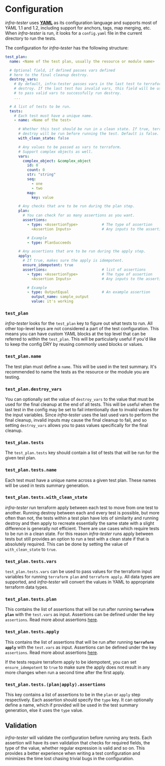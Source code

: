 # Configuration

*infra-tester* uses [**YAML**](https://yaml.org/) as its configuration language and supports most of YAML 1.1 and 1.2, including support for anchors, tags, map merging, etc. When *infra-tester* is run, it looks for a `config.yaml` file in the current directory to run the tests.

The configuration for *infra-tester* has the following structure:

```yaml
test_plan:
  name: <Name of the test plan, usually the resource or module name>

  # Optional field, if defined passes vars defined
  # here to the final cleanup destroy.
  destroy_vars: 
    # By default, infra-tester passes vars in the last test to terraform 
    # destroy. If the last test has invalid vars, this field will be useful
    # to pass valid vars to successfully run destroy.
    ...

  # A list of tests to be run.
  tests:
    # Each test must have a unique name.
    - name: <Name of the test>

      # Whether this test should be run in a clean state. If true, terraform
      # destroy will be run before running the test. Default is false.
      with_clean_state: false

      # Any values to be passed as vars to terraform.
      # Support complex objects as well.
      vars:
        complex_object: &complex_object
          id: 0
          count: 0
          str: "string"
          seq:
            - one
            - two
          map:
            key: value

      # Any checks that are to be run during the plan step.
      plan:
        # You can check for as many assertions as you want.
        assertions:
          - type: <AssertionType>           # The type of assertion
            <Assertion Inputs>              # Any inputs to the assertions

          # Example
          - type: PlanSucceeds

      # Any assertions that are to be run during the apply step.
      apply:
        # If true, makes sure the apply is idempotent.
        ensure_idempotent: true
        assertions:                         # list of assertions
          - type: <AssertionType>           # The type of assertion
            <Assertion Inputs>              # Any inputs to the assertions

          # Example
          - type: OutputEqual               # An example assertion
            output_name: sample_output
            value: it's working
```

### **`test_plan`**

*infra-tester* looks for the `test_plan` key to figure out what tests to run.
All other top-level keys are not considered a part of the test configuration.
This means you can have custom YAML blocks at the top level that can be referred to within the `test_plan`.
This will be particularly useful if you'd like to keep the config DRY by reusing commonly used blocks or values.

### **`test_plan.name`**
The test plan must define a `name`. This will be used in the test summary.
It's recommended to name the tests as the resource or the module you are testing.

### **`test_plan.destroy_vars`**
You can optionally set the value of `destroy_vars` to the value that must be used for the final cleanup at the end
of all tests. This will be useful when the last test in the config may be set to fail intentionally due to invalid
values for the input variables. Since *infra-tester* uses the last used vars to perform the final cleanup, invalid
inputs may cause the final cleanup to fail, and so setting `destroy_vars` allows you to pass values specifically
for the final cleanup.

### **`test_plan.tests`**

The `test_plan.tests` key should contain a list of tests that will be run for the given test plan.

### **`test_plan.tests.name`**

Each test must have a unique name across a given test plan. These names will be used in tests summary generation.

### **`test_plan.tests.with_clean_state`**

*infra-tester* run terraform apply between each test to move from one test to another. Running destroy between each and
every test is possible, but more often than not, the tests within a test plan have lots of similarity and running destroy
and then apply to recreate essentially the same state with a slight difference is generally not efficient. There are use
cases which require tests to be run in a clean state. For this reason *infra-tester* runs apply between tests but still
provides an option to run a test with a clean state if that is absolutely required. This can be done by setting the value
of `with_clean_state` to `true`.

### **`test_plan.tests.vars`**

`test_plan.tests.vars` can be used to pass values for the terraform input variables for running `terraform plan` and `terraform apply`.
All data types are supported, and *infra-tester* will convert the values in YAML to appropriate terraform data types.


### **`test_plan.tests.plan`**

This contains the list of assertions that will be run after running **`terraform plan`** with the `test.vars` as input. Assertions can be
defined under the key `assertions`. Read more about assertions [here](/assertions).

### **`test_plan.tests.apply`**

This contains the list of assertions that will be run after running **`terraform apply`** with the `test.vars` as input. Assertions can be
defined under the key `assertions`. Read more about assertions [here](/assertions).

If the tests require terraform apply to be idempotent, you can set `ensure_idempotent` to `true` to make sure the apply does not
result in any more changes when run a second time after the first apply.

### **`test_plan.tests.(plan|apply).assertions`**

This key contains a list of assertions to be in the `plan` or `apply` step respectively. Each assertion should specify the `type` key.
It can optionally define a name, which if provided will be used in the test summary generation, else it uses the `type` value.

## Validation

*infra-tester* will validate the configuration before running any tests. Each assertion will have its own validation that checks for
required fields, the type of the value, whether regular expression is valid and so on. This provides a better experience when writing
a test configuration and minimizes the time lost chasing trivial bugs in the configuration.
